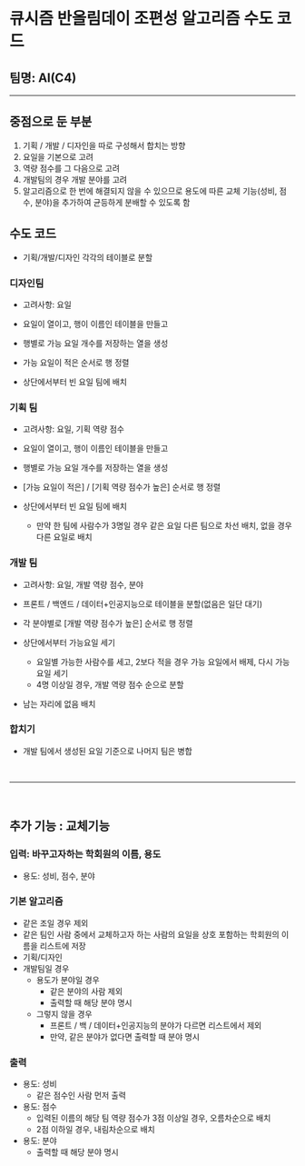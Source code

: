 
# 큐시즘 반올림데이 조편성 알고리즘 수도 코드
## 팀명: AI(C4)
***

## 중점으로 둔 부분
1. 기획 / 개발 / 디자인을 따로 구성해서 합치는 방향
2. 요일을 기본으로 고려
3. 역량 점수를 그 다음으로 고려
4. 개발팀의 경우 개발 분야를 고려
5. 알고리즘으로 한 번에 해결되지 않을 수 있으므로 용도에 따른 교체 기능(성비, 점수, 분야)을 추가하여 균등하게 분배할 수 있도록 함


## 수도 코드
* 기획/개발/디자인 각각의 테이블로 분할

### 디자인팀
* 고려사항: 요일

* 요일이 열이고, 행이 이름인 테이블을 만들고
* 행별로 가능 요일 개수를 저장하는 열을 생성
* 가능 요일이 적은 순서로 행 정렬
* 상단에서부터 빈 요일 팀에 배치

### 기획 팀
* 고려사항: 요일, 기획 역량 점수

* 요일이 열이고, 행이 이름인 테이블을 만들고
* 행별로 가능 요일 개수를 저장하는 열을 생성
* [가능 요일이 적은] / [기획 역량 점수가 높은] 순서로 행 정렬
* 상단에서부터 빈 요일 팀에 배치
  - 만약 한 팀에 사람수가 3명일 경우 같은 요일 다른 팀으로 차선 배치, 없을 경우 다른 요일로 배치


### 개발 팀
* 고려사항: 요일, 개발 역량 점수, 분야

* 프론트 / 백엔드 / 데이터+인공지능으로 테이블을 분할(없음은 일단 대기)
* 각 분야별로 [개발 역량 점수가 높은] 순서로 행 정렬
* 상단에서부터 가능요일 세기
  - 요일별 가능한 사람수를 세고, 2보다 적을 경우 가능 요일에서 배제, 다시 가능 요일 세기
  - 4명 이상일 경우, 개발 역량 점수 순으로 분할
* 남는 자리에 없음 배치


### 합치기
* 개발 팀에서 생성된 요일 기준으로 나머지 팀은 병합

<br>

***

<br>

## 추가 기능 : 교체기능
### 입력: 바꾸고자하는 학회원의 이름, 용도
  - 용도: 성비, 점수, 분야

### 기본 알고리즘
* 같은 조일 경우 제외
* 같은 팀인 사람 중에서 교체하고자 하는 사람의 요일을 상호 포함하는 학회원의 이름을 리스트에 저장
* 기획/디자인
* 개발팀일 경우
  - 용도가 분야일 경우
    + 같은 분야의 사람 제외
    + 출력할 때 해당 분야 명시
  - 그렇지 않을 경우
    + 프론트 / 백 / 데이터+인공지능의 분야가 다르면 리스트에서 제외
    + 만약, 같은 분야가 없다면 출력할 때 분야 명시

### 출력
* 용도: 성비
  - 같은 점수인 사람 먼저 출력
* 용도: 점수
  - 입력된 이름의 해당 팀 역량 점수가 3점 이상일 경우, 오름차순으로 배치
  - 2점 이하일 경우, 내림차순으로 배치
* 용도: 분야
  - 출력할 때 해당 분야 명시


